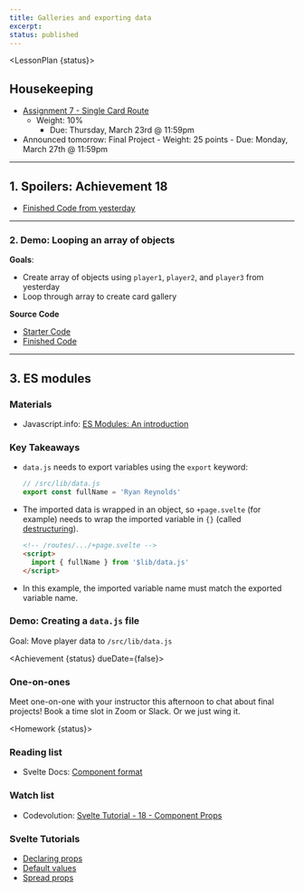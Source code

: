 ```yaml
---
title: Galleries and exporting data
excerpt:
status: published
---
```

<script>
	import Homework from "$lib/components/Homework.svelte";
	import LessonPlan from "$lib/components/LessonPlan.svelte";
	import LabTime from "$lib/components/LabTime.svelte";
	import Achievement from "$lib/components/Achievement.svelte";
</script>

<LessonPlan {status}>

## Housekeeping
- [Assignment 7 - Single Card Route](/courses/cpnt-262/assessments/assignment-7)
    - Weight: 10%
		- Due: Thursday, March 23rd @ 11:59pm  
- Announced tomorrow: Final Project
		- Weight: 25 points
		- Due: Monday, March 27th @ 11:59pm

---

## 1. Spoilers: Achievement 18
- [Finished Code from yesterday](https://github.com/sait-wbdv/w23-refactor-example/tree/main/src/routes/dailies/2023-03-20-js-objects/adventurers-objects)

---

### 2. Demo: Looping an array of objects
**Goals**:
- Create array of objects using `player1`, `player2`, and `player3` from yesterday
- Loop through array to create card gallery

**Source Code**
- [Starter Code](https://github.com/sait-wbdv/w23-refactor-example/blob/main/src/routes/dailies/2023-03-21-galleries/rpg-players-starter/%2Bpage.svelte)
- [Finished Code](https://github.com/sait-wbdv/w23-refactor-example/blob/main/src/routes/dailies/2023-03-21-galleries/rpg-players-array/%2Bpage.svelte)

---

## 3. ES modules
### Materials
- Javascript.info: [ES Modules: An introduction](https://javascript.info/modules-intro)

### Key Takeaways
- `data.js` needs to export variables using the `export` keyword:
    ```js
    // /src/lib/data.js
    export const fullName = 'Ryan Reynolds'
    ```
- The imported data is wrapped in an object, so `+page.svelte` (for example) needs to wrap the imported variable in `{}` (called [destructuring](https://developer.mozilla.org/en-US/docs/Web/JavaScript/Reference/Operators/Destructuring_assignment)).
    ```html
    <!-- /routes/.../+page.svelte -->
    <script>
      import { fullName } from '$lib/data.js'
    </script>
    ```
- In this example, the imported variable name must match the exported variable name.

### Demo: Creating a `data.js` file
Goal: Move player data to `/src/lib/data.js`

</LessonPlan>

<Achievement {status} dueDate={false}>

### One-on-ones
Meet one-on-one with your instructor this afternoon to chat about final projects! Book a time slot in Zoom or Slack. Or we just wing it.

</Achievement>

<Homework {status}>

### Reading list
- Svelte Docs: [Component format](https://svelte.dev/docs#component-format)

### Watch list
- Codevolution: [Svelte Tutorial - 18 - Component Props](https://www.youtube.com/watch?v=v943IElHCeY)

### Svelte Tutorials
- [Declaring props](https://learn.svelte.dev/tutorial/declaring-props)
- [Default values](https://learn.svelte.dev/tutorial/default-values)
- [Spread props](https://learn.svelte.dev/tutorial/spread-props)

</Homework>
